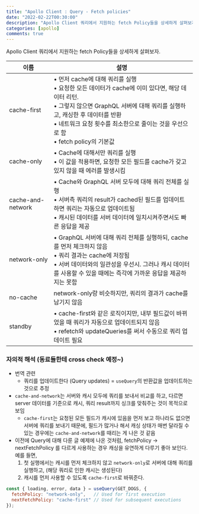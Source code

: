```yaml
---
title: "Apollo Client : Query - Fetch policies"
date: "2022-02-22T00:30:00"
description: "Apollo Client 쿼리에서 지원하는 fetch Policy들을 상세하게 살펴보자."
categories: [apollo]
comments: true
---
```


Apollo Client 쿼리에서 지원하는 fetch Policy들을 상세하게 살펴보자.

| 이름 | 설명 |
| --- | --- |
| cache-first | • 먼저 cache에 대해 쿼리를 실행<br>• 요청한 모든 데이터가 cache에 이미 있다면, 해당 데이터 리턴.<br>• 그렇지 않으면 GraphQL 서버에 대해 쿼리를 실행하고, 캐싱한 후 데이터를 반환<br>• 네트워크 요청 횟수를 최소한으로 줄이는 것을 우선으로 함<br>• fetch policy의 기본값 |
| cache-only | • Cache에 대해서만 쿼리를 실행<br>• 이 값을 적용하면, 요청한 모든 필드를 cache가 갖고 있지 않을 때 에러를 발생시킴 |
| cache-and-network | • Cache와 GraphQL 서버 모두에 대해 쿼리 전체를 실행<br>• 서버측 쿼리의 result가 cached된 필드를 업데이트하면 쿼리는 자동으로 업데이트됨<br>• 캐시된 데이터를 서버 데이터에 일치시켜주면서도 빠른 응답을 제공 |
| network-only | • GraphQL 서버에 대해 쿼리 전체를 실행하되, cache를 먼저 체크하지 않음<br>• 쿼리 결과는 cache에 저장됨<br>• 서버 데이터와의 일관성을 우선시. 그러나 캐시 데이터를 사용할 수 있을 때에는 즉각에 가까운 응답을 제공하지는 못함 |
| no-cache | network-only랑 비슷하지만, 쿼리의 결과가 cache를 남기지 않음 |
| standby | • cache-first와 같은 로직이지만, 내부 필드값이 바뀌었을 때 쿼리가 자동으로 업데이트되지 않음<br>• refetch와 updateQueries를 써서 수동으로 쿼리 업데이트 필요 |

### 자의적 해석 (동료들한테 cross check 예정~)
- 번역 관련
  - 쿼리를 업데이트한다 (Query updates) = `useQuery`의 반환값을 업데이트하는 것으로 추정
- `cache-and-network`는 서버와 캐시 모두에 쿼리를 보내서 비교를 하고, 다르면 server 데이터를 기준으로 캐시, 쿼리 result까지 싱크를 맞춰주는 것이 목적으로 보임
  - `cache-first`는 요청된 모든 필드가 캐시에 있음을 먼저 보고 하나라도 없으면 서버에 쿼리를 보내기 때문에, 필드가 많거나 해서 캐싱 상태가 매번 달라질 수 있는 경우에는 `cache-and-network`를 때리는 게 나은 것 같음
- 이전에 Query에 대해 다룬 글 예제에 나온 것처럼, fetchPolicy → nextFetchPolicy 를 다르게 사용하는 경우 캐싱을 유연하게 다루기 좋아 보인다. 예를 들면,
  1. 첫 실행에서는 캐시를 먼저 체크하지 않고 `network-only`로 서버에 대해 쿼리를 실행하고, (해당 쿼리로 인한 캐시는 생성된다)
  2. 캐시를 먼저 사용할 수 있도록 `cache-first`로 바꿔준다.

```jsx
const { loading, error, data } = useQuery(GET_DOGS, {
  fetchPolicy: "network-only",   // Used for first execution
  nextFetchPolicy: "cache-first" // Used for subsequent executions
});
```
